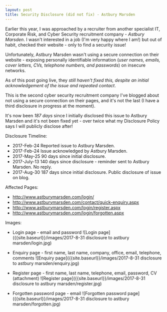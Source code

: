 ```yaml
---
layout: post
title: Security Disclosure (did not fix) - Astbury Marsden
---
```


Earlier this year, I was approached by a recruiter from another specialist IT, Corporate Risk, and Cyber Security recruitment company - *Astbury Marsden*. I wasn't interested in a job (I'm very happy where I am!) but out of habit, checked their website - only to find a security issue!

Unfortunately, Astbury Marsden wasn't using a secure connection on their website - exposing personally identifiable information (*user names, emails, cover letters, CVs, telephone numbers, and passwords*) on insecure networks.

As of this post going live, they *still haven't fixed this, despite an initial acknowledgement of the issue and repeated contact*.

This is the second cyber security recruitment company I've blogged about not using a secure connection on their pages, and it's not the last (I have a third disclosure in progress at the moment).

It's now been *187 days* since I initially disclosed this issue to Astbury Marsden and it's not been fixed yet - over twice what my Disclosure Policy says I will publicly disclose after!

Disclosure Timeline:
* 2017-Feb-24 Reported issue to Astbury Marsden.
* 2017-Feb-24 Issue acknowledged by Astbury Marsden.
* 2017-May-25 90 days since initial disclosure.
* 2017-July-13 140 days since disclosure - reminder sent to Astbury Marsden. No reply.
* 2017-Aug-30 187 days since initial disclosure. Public disclosure of issue on blog.

Affected Pages:
* http://www.astburymarsden.com/login/
* http://www.astburymarsden.com/contact/quick-enquiry.aspx
* http://www.astburymarsden.com/login/register.aspx
* http://www.astburymarsden.com/login/forgotten.aspx


Images:

* Login page - email and password
![Login page]({{site.baseurl}}/images/2017-8-31 disclosure to astbury marsden/login.jpg)

* Enquiry page - first name, last name, company, office, email, telephone, comments
![Enquiry page]({{site.baseurl}}/images/2017-8-31 disclosure to astbury marsden/enquiry.jpg)

* Register page - first name, last name, telephone, email, password, CV (attachment)
![Register page]({{site.baseurl}}/images/2017-8-31 disclosure to astbury marsden/register.jpg)

* Forgotten password page - email
![Forgotten password page]({{site.baseurl}}/images/2017-8-31 disclosure to astbury marsden/forgotten.jpg)



